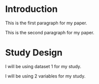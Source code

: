 # Introduction

This is the first paragraph for my paper.

This is the second paragraph for my paper.

# Study Design

I will be using dataset 1 for my study.

I will be using 2 variables for my study.